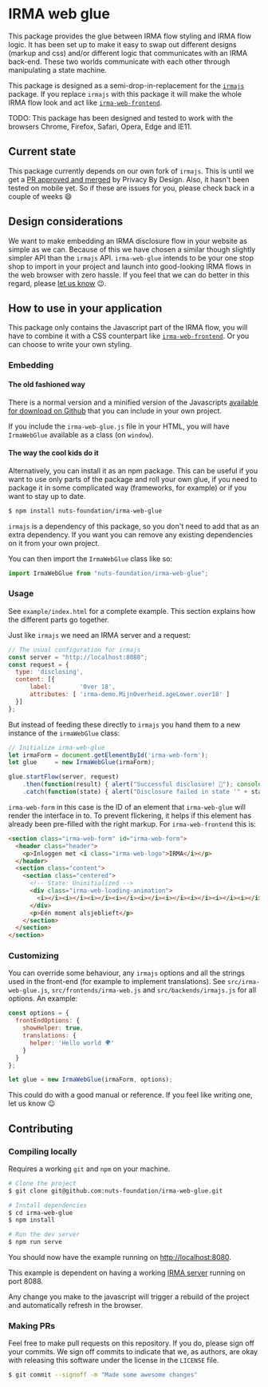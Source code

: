 # IRMA web glue

This package provides the glue between IRMA flow styling and IRMA flow logic. It
has been set up to make it easy to swap out different designs (markup and css)
and/or different logic that communicates with an IRMA back-end. These two worlds
communicate with each other through manipulating a state machine.

This package is designed as a semi-drop-in-replacement for the [`irmajs`](https://github.com/privacybydesign/irmajs)
package. If you replace `irmajs` with this package it will make the whole IRMA
flow look and act like [`irma-web-frontend`](https://github.com/nuts-foundation/irma-web-frontend).

TODO: This package has been designed and tested to work with the browsers Chrome,
Firefox, Safari, Opera, Edge and IE11.

## Current state

This package currently depends on our own fork of `irmajs`. This is until we get
a [PR approved and merged](https://github.com/privacybydesign/irmajs/pull/1) by
Privacy By Design. Also, it hasn't been tested on mobile yet. So if these are
issues for you, please check back in a couple of weeks 😄

## Design considerations

We want to make embedding an IRMA disclosure flow in your website as simple as
we can. Because of this we have chosen a similar though slightly simpler API
than the `irmajs` API. `irma-web-glue` intends to be your one stop shop to
import in your project and launch into good-looking IRMA flows in the web
browser with zero hassle. If you feel that we can do better in this regard,
please [let us know](https://github.com/nuts-foundation/irma-web-glue/issues) 😉.

## How to use in your application

This package only contains the Javascript part of the IRMA flow, you will have
to combine it with a CSS counterpart like [`irma-web-frontend`](https://github.com/nuts-foundation/irma-web-frontend).
Or you can choose to write your own styling.

### Embedding

#### The old fashioned way

There is a normal version and a minified version of the Javascripts [available
for download on Github](https://github.com/nuts-foundation/irma-web-glue/tree/master/dist)
that you can include in your own project.

If you include the `irma-web-glue.js` file in your HTML, you will have
`IrmaWebGlue` available as a class (on `window`).

#### The way the cool kids do it

Alternatively, you can install it as an npm package. This can be useful if you
want to use only parts of the package and roll your own glue, if you need to
package it in some complicated way (frameworks, for example) or if you want to
stay up to date.

```bash
$ npm install nuts-foundation/irma-web-glue
```

`irmajs` is a dependency of this package, so you don't need to add that as an
extra dependency. If you want you can remove any existing dependencies on it
from your own project.

You can then import the `IrmaWebGlue` class like so:

```javascript
import IrmaWebGlue from "nuts-foundation/irma-web-glue";
```

### Usage

See `example/index.html` for a complete example. This section explains how the
different parts go together.

Just like `irmajs` we need an IRMA server and a request:

```javascript
// The usual configuration for irmajs
const server = "http://localhost:8088";
const request = {
  type: 'disclosing',
  content: [{
      label:        'Over 18',
      attributes: [ 'irma-demo.MijnOverheid.ageLower.over18' ]
  }]
};
```

But instead of feeding these directly to `irmajs` you hand them to a new
instance of the `irmaWebGlue` class:

```javascript
// Initialize irma-web-glue
let irmaForm = document.getElementById('irma-web-form');
let glue     = new IrmaWebGlue(irmaForm);

glue.startFlow(server, request)
    .then(function(result) { alert("Successful disclosure! 🎉"); console.log(result); })
    .catch(function(state) { alert("Disclosure failed in state '" + state + "' 🤨") });
```

`irma-web-form` in this case is the ID of an element that `irma-web-glue` will
render the interface in to. To prevent flickering, it helps if this element has
already been pre-filled with the right markup. For `irma-web-frontend` this is:

```html
<section class="irma-web-form" id="irma-web-form">
  <header class="header">
    <p>Inloggen met <i class="irma-web-logo">IRMA</i></p>
  </header>
  <section class="content">
    <section class="centered">
      <!-- State: Uninitialized -->
      <div class="irma-web-loading-animation">
        <i></i><i></i><i></i><i></i><i></i><i></i><i></i><i></i><i></i>
      </div>
      <p>Eén moment alsjeblieft</p>
    </section>
  </section>
</section>
```

### Customizing

You can override some behaviour, any `irmajs` options and all the strings used
in the front-end (for example to implement translations). See
`src/irma-web-glue.js`, `src/frontends/irma-web.js` and `src/backends/irmajs.js`
for all options. An example:

```javascript
const options = {
  frontEndOptions: {
    showHelper: true,
    translations: {
      helper: 'Hello world 🌍'
    }
  }
};

let glue = new IrmaWebGlue(irmaForm, options);
```

This could do with a good manual or reference. If you feel like writing one, let
us know 😉

## Contributing

### Compiling locally

Requires a working `git` and `npm` on your machine.

```bash
# Clone the project
$ git clone git@github.com:nuts-foundation/irma-web-glue.git

# Install dependencies
$ cd irma-web-glue
$ npm install

# Run the dev server
$ npm run serve
```

You should now have the example running on
[http://localhost:8080](http://localhost:8080).

This example is dependent on having a working [IRMA server](https://irma.app/docs/irma-server/)
running on port 8088.

Any change you make to the javascript will trigger a rebuild of the project
and automatically refresh in the browser.

### Making PRs

Feel free to make pull requests on this repository. If you do, please sign off
your commits. We sign off commits to indicate that we, as authors, are okay with
releasing this software under the license in the `LICENSE` file.

```bash
$ git commit --signoff -m "Made some awesome changes"
```

